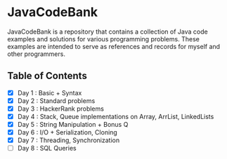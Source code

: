 
# JavaCodeBank

JavaCodeBank is a repository that contains a collection of Java code examples and solutions for various programming problems. These examples are intended to serve as references and records for myself and other programmers.

## Table of Contents
- [x] Day 1 : Basic + Syntax
- [x] Day 2 : Standard problems
- [x] Day 3 : HackerRank problems
- [x] Day 4 : Stack, Queue implementations on Array, ArrList, LinkedLists
- [X] Day 5 : String Manipulation + Bonus Q
- [X] Day 6 : I/O +  Serialization, Cloning
- [X] Day 7 : Threading, Synchronization
- [ ] Day 8 : SQL Queries
